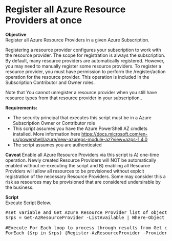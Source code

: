 # Register all Azure Resource Providers at once

**Objective**</br>
Register all Azure Resource Providers in a given Azure Subscription.

Registering a resource provider configures your subscription to work with the resource provider. The scope for registration is always the subscription. By default, many resource providers are automatically registered. However, you may need to manually register some resource providers. To register a resource provider, you must have permission to perform the /register/action operation for the resource provider. This operation is included in the Subscription Contributor and Owner roles. 

Note that You cannot unregister a resource provider when you still have resource types from that resource provider in your subscription.\. </br>

**Requirements:**
- The security principal that executes this script must be in a Azure Subscription Owner or Contributor role
- This script assumes you have the Azure PowerShell AZ cmdlets installed. More information here https://docs.microsoft.com/en-us/powershell/azure/new-azureps-module-az?view=azps-1.4.0
- The script assumes you are authenticated

**Caveat**
Enable all Azure Resource Providers via this script is A) one-time operation. Newly created Resource Providers will NOT be automatically enabled without re-executing the script and B) enabling all Resource Providers will allow all resources to be provisioned without explcit registration of the necessary Resource Providers. Some may consider this a risk as resources may be provisioned that are considered undersirable by the business. 

**Script**</br>
Execute Script Below.
<pre lang="...">
#set variable and Get Azure Resource Provider list of objects that are not registered
$rps = Get-AzResourceProvider -ListAvailable | Where-Object {$_.RegistrationState -eq 'NotRegistered'} | Select-Object ProviderNamespace

#Execute For Each loop to process through results from Get command and register Resource Providers
ForEach ($rp in $rps) {Register-AzResourceProvider -ProviderNamespace $rp.ProviderNamespace}
</pre>
